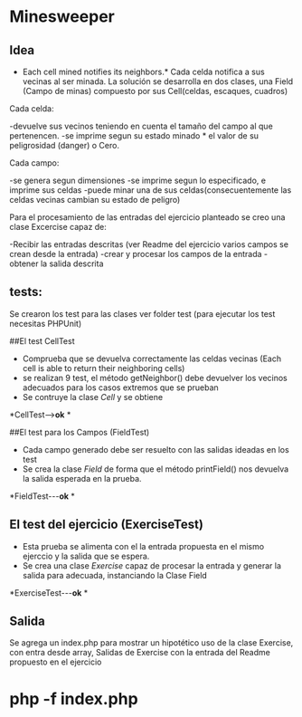 Minesweeper
===========

Idea
----

* Each cell mined notifies its neighbors.* Cada celda notifica a sus vecinas al ser minada.
La solución se desarrolla en dos clases, una Field (Campo de minas) compuesto por sus Cell(celdas, escaques, cuadros) 

Cada celda:

-devuelve sus vecinos teniendo en cuenta el tamaño del campo al que pertenencen. 
-se imprime segun su estado minado * el valor de su peligrosidad (danger) o Cero.

Cada campo:

-se genera segun dimensiones
-se imprime segun lo especificado, e imprime sus celdas
-puede minar una de sus celdas(consecuentemente las celdas vecinas cambian su estado de peligro)

Para el procesamiento de las entradas del ejercicio planteado se creo una clase Excercise capaz de:

-Recibir las entradas descritas (ver Readme del ejercicio varios campos se crean desde la entrada) 
-crear y procesar los campos de la entrada
-obtener la salida descrita


tests:
------

Se crearon los test para las clases ver folder test (para ejecutar los test necesitas PHPUnit)

##El test CellTest

- Comprueba que se devuelva correctamente las celdas vecinas (Each cell is able to return their neighboring cells)
- se realizan 9 test, el método getNeighbor() debe devuelver los vecinos adecuados para los casos extremos que se prueban
- Se contruye la clase *Cell* y se obtiene

*CellTest-->**ok** *

##El test para los Campos (FieldTest)

- Cada campo generado debe ser resuelto con las salidas ideadas en los test 
- Se crea la clase *Field* de forma que el método printField() nos devuelva la salida esperada en la prueba.

*FieldTest---**ok** *


## El test del ejercicio (ExerciseTest)

- Esta prueba se alimenta con el la entrada propuesta en el mismo ejerccio y la salida que se espera.
- Se crea una clase *Exercise* capaz de procesar la entrada y generar la salida para adecuada, 
  instanciando la Clase Field

*ExerciseTest---**ok** *

Salida
------

Se agrega un index.php para mostrar un hipotético uso de la clase Exercise, con entra desde array,
Salidas de Exercise con la entrada del Readme propuesto en el ejercicio

# php -f index.php

